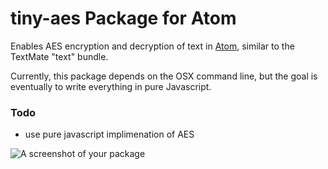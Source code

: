 # tiny-aes Package for Atom

Enables AES encryption and decryption of text in [Atom](atom.io), similar
to the TextMate "text" bundle.

Currently, this package depends on the OSX command line, but the goal is eventually to write everything in pure Javascript.

### Todo

- use pure javascript implimenation of AES

![A screenshot of your package](https://f.cloud.github.com/assets/69169/2290250/c35d867a-a017-11e3-86be-cd7c5bf3ff9b.gif)
